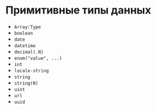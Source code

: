 Примитивные типы данных
=======================

*   `Array:Type`
*   `boolean`
*   `date`
*   `datetime`
*   `decimal(.N)`
*   `enum("value", ...)`
*   `int`
*   `locale-string`
*   `string`
*   `string(N)`
*   `uint`
*   `url`
*   `uuid`
